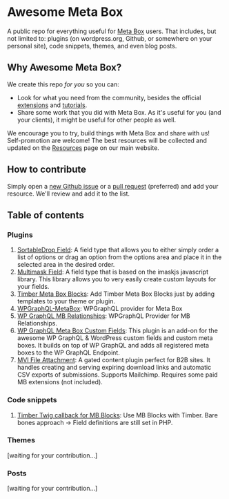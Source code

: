 # Awesome Meta Box

A public repo for everything useful for [Meta Box](https://metabox.io) users. That includes, but not limited to: plugins (on wordpress.org, Github, or somewhere on your personal site), code snippets, themes, and even blog posts.

## Why Awesome Meta Box?

We create this repo *for you* so you can:

- Look for what you need from the community, besides the official [extensions](https://metabox.io/plugins/) and [tutorials](https://docs.metabox.io/tutorials/).
- Share some work that you did with Meta Box. As it's useful for you (and your clients), it might be useful for other people as well.

We encourage you to try, build things with Meta Box and share with us! Self-promotion are welcome! The best resources will be collected and updated on the [Resources](https://metabox.io/resources/) page on our main website.

## How to contribute

Simply open a [new Github issue](https://github.com/wpmetabox/awesome-meta-box/issues) or a [pull request](https://github.com/wpmetabox/awesome-meta-box/pulls) (preferred) and add your resource. We'll review and add it to the list.

## Table of contents

### Plugins

1. [SortableDrop Field](https://github.com/badabingbreda/field-sortabledrop): A field type that allows you to either simply order a list of options or drag an option from the options area and place it in the selected area in the desired order.
1. [Multimask Field](https://github.com/badabingbreda/field-text-multimask): A field type that is based on the imaskjs javascript library. This library allows you to very easily create custom layouts for your fields.
1. [Timber Meta Box Blocks](https://github.com/badabingbreda/timber-metabox-blocks): Add Timber Meta Box Blocks just by adding templates to your theme or plugin.
1. [WPGraphQL-MetaBox](https://github.com/hsimah-services/wp-graphql-metabox): WPGraphQL provider for Meta Box
1. [WP GraphQL MB Relationships](https://github.com/hsimah-services/wp-graphql-mb-relationships): WPGraphQL Provider for MB Relationships.
1. [WP GraphQL Meta Box Custom Fields](https://github.com/DalkMania/wp-graphql-mb): This plugin is an add-on for the awesome WP GraphQL & WordPress custom fields and custom meta boxes. It builds on top of WP GraphQL and adds all registered meta boxes to the WP GraphQL Endpoint.
1. [MVI File Attachment](https://github.com/gaufde/mvi-file-attachment): A gated content plugin perfect for B2B sites. It handles creating and serving expiring download links and automatic CSV exports of submissions. Supports Mailchimp. Requires some paid MB extensions (not included).

### Code snippets

1. [Timber Twig callback for MB Blocks](https://gist.github.com/jstask82/ec69915874aa4e72a4c42b3402a14a72): Use MB Blocks with Timber. Bare bones approach -> Field definitions are still set in PHP.

### Themes

[waiting for your contribution...]

### Posts

[waiting for your contribution...]

